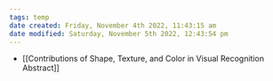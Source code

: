```yaml
---
tags: temp
date created: Friday, November 4th 2022, 11:43:15 am
date modified: Saturday, November 5th 2022, 12:43:54 pm
---
```

- [[Contributions of Shape, Texture, and Color in Visual Recognition Abstract]]



